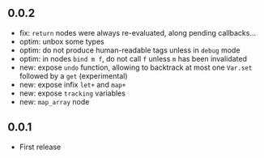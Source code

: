 ## 0.0.2
- fix: `return` nodes were always re-evaluated, along pending callbacks...
- optim: unbox some types
- optim: do not produce human-readable tags unless in `debug` mode
- optim: in nodes `bind m f`, do not call `f` unless `m` has been invalidated
- new: expose `undo` function, allowing to backtrack at most one `Var.set` followed by a `get` (experimental)
- new: expose infix `let+` and `map+`
- new: expose `tracking` variables
- new: `map_array` node

## 0.0.1
- First release
